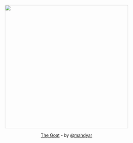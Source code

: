 <p align="center">
<img width="400" src="https://thegoat.ir/assets/static/who-we-are-what-we-do.07cc2b7.52fc3627a732e9eed3aec7afe0e20cb9.jpg"/>
</p>
<p align="center">
<a href="https://thegoat.ir">The Goat</a> - by <a href="https://github.com/mahdyar">@mahdyar</a>
</p>
